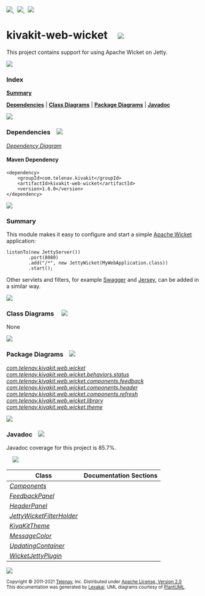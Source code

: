 [//]: # (start-user-text)

<a href="https://www.kivakit.org">
<img src="https://telenav.github.io/telenav-assets/images/icons/web-32.png" srcset="https://telenav.github.io/telenav-assets/images/icons/web-32-2x.png 2x"/>
</a>
&nbsp;
<a href="https://twitter.com/openkivakit">
<img src="https://telenav.github.io/telenav-assets/images/logos/twitter/twitter-32.png" srcset="https://telenav.github.io/telenav-assets/images/logos/twitter/twitter-32-2x.png 2x"/>
</a>
&nbsp;
<a href="https://kivakit.zulipchat.com">
<img src="https://telenav.github.io/telenav-assets/images/logos/zulip/zulip-32.png" srcset="https://telenav.github.io/telenav-assets/images/logos/zulip/zulip-32-2x.png 2x"/>
</a>

[//]: # (end-user-text)

# kivakit-web-wicket &nbsp;&nbsp; <img src="https://telenav.github.io/telenav-assets/images/icons/wicket-32.png" srcset="https://telenav.github.io/telenav-assets/images/icons/wicket-32-2x.png 2x"/>

This project contains support for using Apache Wicket on Jetty.

<img src="https://telenav.github.io/telenav-assets/images/separators/horizontal-line-512.png" srcset="https://telenav.github.io/telenav-assets/images/separators/horizontal-line-512-2x.png 2x"/>

### Index

[**Summary**](#summary)  

[**Dependencies**](#dependencies) | [**Class Diagrams**](#class-diagrams) | [**Package Diagrams**](#package-diagrams) | [**Javadoc**](#javadoc)

<img src="https://telenav.github.io/telenav-assets/images/separators/horizontal-line-512.png" srcset="https://telenav.github.io/telenav-assets/images/separators/horizontal-line-512-2x.png 2x"/>

### Dependencies <a name="dependencies"></a> &nbsp;&nbsp; <img src="https://telenav.github.io/telenav-assets/images/icons/dependencies-32.png" srcset="https://telenav.github.io/telenav-assets/images/icons/dependencies-32-2x.png 2x"/>

[*Dependency Diagram*](https://www.kivakit.org/1.6.0/lexakai/kivakit-extensions/kivakit-web/wicket/documentation/diagrams/dependencies.svg)

#### Maven Dependency

    <dependency>
        <groupId>com.telenav.kivakit</groupId>
        <artifactId>kivakit-web-wicket</artifactId>
        <version>1.6.0</version>
    </dependency>

<img src="https://telenav.github.io/telenav-assets/images/separators/horizontal-line-128.png" srcset="https://telenav.github.io/telenav-assets/images/separators/horizontal-line-128-2x.png 2x"/>

[//]: # (start-user-text)

### Summary <a name = "summary"></a>

This module makes it easy to configure and start a simple [Apache Wicket](https://wicket.apache.org) application:

    listenTo(new JettyServer())
            .port(8080)
            .add("/*", new JettyWicket(MyWebApplication.class))
            .start();

Other servlets and filters, for example [Swagger](../swagger/README.md) and [Jersey](../jersey/README.md), can be added in a similar way.

[//]: # (end-user-text)

<img src="https://telenav.github.io/telenav-assets/images/separators/horizontal-line-128.png" srcset="https://telenav.github.io/telenav-assets/images/separators/horizontal-line-128-2x.png 2x"/>

### Class Diagrams <a name="class-diagrams"></a> &nbsp; &nbsp; <img src="https://telenav.github.io/telenav-assets/images/icons/diagram-40.png" srcset="https://telenav.github.io/telenav-assets/images/icons/diagram-40-2x.png 2x"/>

None

<img src="https://telenav.github.io/telenav-assets/images/separators/horizontal-line-128.png" srcset="https://telenav.github.io/telenav-assets/images/separators/horizontal-line-128-2x.png 2x"/>

### Package Diagrams <a name="package-diagrams"></a> &nbsp;&nbsp; <img src="https://telenav.github.io/telenav-assets/images/icons/box-24.png" srcset="https://telenav.github.io/telenav-assets/images/icons/box-24-2x.png 2x"/>

[*com.telenav.kivakit.web.wicket*](https://www.kivakit.org/1.6.0/lexakai/kivakit-extensions/kivakit-web/wicket/documentation/diagrams/com.telenav.kivakit.web.wicket.svg)  
[*com.telenav.kivakit.web.wicket.behaviors.status*](https://www.kivakit.org/1.6.0/lexakai/kivakit-extensions/kivakit-web/wicket/documentation/diagrams/com.telenav.kivakit.web.wicket.behaviors.status.svg)  
[*com.telenav.kivakit.web.wicket.components.feedback*](https://www.kivakit.org/1.6.0/lexakai/kivakit-extensions/kivakit-web/wicket/documentation/diagrams/com.telenav.kivakit.web.wicket.components.feedback.svg)  
[*com.telenav.kivakit.web.wicket.components.header*](https://www.kivakit.org/1.6.0/lexakai/kivakit-extensions/kivakit-web/wicket/documentation/diagrams/com.telenav.kivakit.web.wicket.components.header.svg)  
[*com.telenav.kivakit.web.wicket.components.refresh*](https://www.kivakit.org/1.6.0/lexakai/kivakit-extensions/kivakit-web/wicket/documentation/diagrams/com.telenav.kivakit.web.wicket.components.refresh.svg)  
[*com.telenav.kivakit.web.wicket.library*](https://www.kivakit.org/1.6.0/lexakai/kivakit-extensions/kivakit-web/wicket/documentation/diagrams/com.telenav.kivakit.web.wicket.library.svg)  
[*com.telenav.kivakit.web.wicket.theme*](https://www.kivakit.org/1.6.0/lexakai/kivakit-extensions/kivakit-web/wicket/documentation/diagrams/com.telenav.kivakit.web.wicket.theme.svg)

<img src="https://telenav.github.io/telenav-assets/images/separators/horizontal-line-128.png" srcset="https://telenav.github.io/telenav-assets/images/separators/horizontal-line-128-2x.png 2x"/>

### Javadoc <a name="javadoc"></a> &nbsp;&nbsp; <img src="https://telenav.github.io/telenav-assets/images/icons/books-24.png" srcset="https://telenav.github.io/telenav-assets/images/icons/books-24-2x.png 2x"/>

Javadoc coverage for this project is 85.7%.  
  
&nbsp; &nbsp; <img src="https://telenav.github.io/telenav-assets/meters/meter-90-96.png" srcset="https://telenav.github.io/telenav-assets/meters/meter-90-96-2x.png 2x"/>




| Class | Documentation Sections |
|---|---|
| [*Components*](https://www.kivakit.org/1.6.0/javadoc/kivakit-extensions/kivakit.web.wicket//////////////////////////////////////////////////.html) |  |  
| [*FeedbackPanel*](https://www.kivakit.org/1.6.0/javadoc/kivakit-extensions/kivakit.web.wicket/////////////////////////////////////////////////////////////////.html) |  |  
| [*HeaderPanel*](https://www.kivakit.org/1.6.0/javadoc/kivakit-extensions/kivakit.web.wicket/////////////////////////////////////////////////////////////.html) |  |  
| [*JettyWicketFilterHolder*](https://www.kivakit.org/1.6.0/javadoc/kivakit-extensions/kivakit.web.wicket///////////////////////////////////////////////////////.html) |  |  
| [*KivaKitTheme*](https://www.kivakit.org/1.6.0/javadoc/kivakit-extensions/kivakit.web.wicket//////////////////////////////////////////////////.html) |  |  
| [*MessageColor*](https://www.kivakit.org/1.6.0/javadoc/kivakit-extensions/kivakit.web.wicket/////////////////////////////////////////////////////////////.html) |  |  
| [*UpdatingContainer*](https://www.kivakit.org/1.6.0/javadoc/kivakit-extensions/kivakit.web.wicket////////////////////////////////////////////////////////////////////.html) |  |  
| [*WicketJettyPlugin*](https://www.kivakit.org/1.6.0/javadoc/kivakit-extensions/kivakit.web.wicket/////////////////////////////////////////////////.html) |  |  

[//]: # (start-user-text)



[//]: # (end-user-text)

<img src="https://telenav.github.io/telenav-assets/images/separators/horizontal-line-512.png" srcset="https://telenav.github.io/telenav-assets/images/separators/horizontal-line-512-2x.png 2x"/>

<sub>Copyright &#169; 2011-2021 [Telenav](https://telenav.com), Inc. Distributed under [Apache License, Version 2.0](LICENSE)</sub>  
<sub>This documentation was generated by [Lexakai](https://lexakai.org). UML diagrams courtesy of [PlantUML](https://plantuml.com).</sub>
